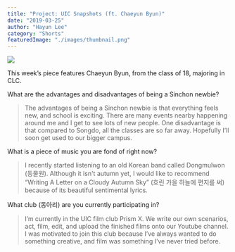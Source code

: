 ```yaml
---
title: "Project: UIC Snapshots (ft. Chaeyun Byun)"
date: "2019-03-25"
author: "Hayun Lee"
category: "Shorts"
featuredImage: "./images/thumbnail.png"
---
```


![](/images/thumbnail.png)

This week’s piece features Chaeyun Byun, from the class of 18, majoring in CLC.

What are the advantages and disadvantages of being a Sinchon newbie?

> The advantages of being a Sinchon newbie is that everything feels new, and school is exciting. There are many events nearby happening around me and I get to see lots of new people. One disadvantage is that compared to Songdo, all the classes are so far away. Hopefully I’ll soon get used to our bigger campus.

What is a piece of music you are fond of right now?

> I recently started listening to an old Korean band called Dongmulwon (동물원). Although it isn't autumn yet, I would like to recommend “Writing A Letter on a Cloudy Autumn Sky” (흐린 가을 하늘에 편지를 써) because of its beautiful sentimental lyrics.

What club (동아리) are you currently participating in?

> I’m currently in the UIC film club Prism X. We write our own scenarios, act, film, edit, and upload the finished films onto our Youtube channel. I was motivated to join this club because I’ve always wanted to do something creative, and film was something I’ve never tried before.
